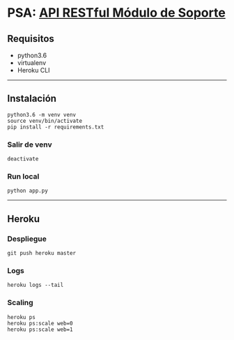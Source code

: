 # PSA: [API RESTful Módulo de Soporte](https://blooming-badlands-85138.herokuapp.com/)

## Requisitos

- python3.6
- virtualenv
- Heroku CLI

---

## Instalación

```
python3.6 -m venv venv
source venv/bin/activate
pip install -r requirements.txt
```

### Salir de venv

```
deactivate
```

### Run local

```
python app.py
```

---

## Heroku

### Despliegue

```
git push heroku master
```

### Logs

```
heroku logs --tail
```

### Scaling

```
heroku ps
heroku ps:scale web=0
heroku ps:scale web=1
```

